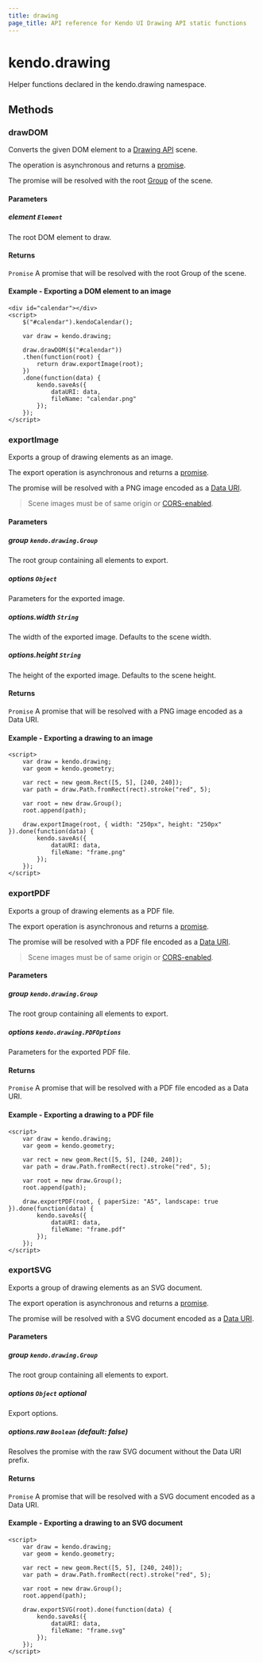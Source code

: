 ```yaml
---
title: drawing
page_title: API reference for Kendo UI Drawing API static functions
---
```


# kendo.drawing

Helper functions declared in the kendo.drawing namespace.

## Methods

### drawDOM
Converts the given DOM element to a [Drawing API](/framework/drawing/overview) scene.

The operation is asynchronous and returns a [promise](http://api.jquery.com/Types/#Promise).

The promise will be resolved with the root [Group](drawing/group) of the scene.

#### Parameters
##### element `Element`
The root DOM element to draw.

#### Returns
`Promise` A promise that will be resolved with the root Group of the scene.

#### Example - Exporting a DOM element to an image
    <div id="calendar"></div>
    <script>
        $("#calendar").kendoCalendar();

        var draw = kendo.drawing;

        draw.drawDOM($("#calendar"))
        .then(function(root) {
            return draw.exportImage(root);
        })
        .done(function(data) {
            kendo.saveAs({
                dataURI: data,
                fileName: "calendar.png"
            });
        });
    </script>


### exportImage
Exports a group of drawing elements as an image.

The export operation is asynchronous and returns a [promise](http://api.jquery.com/Types/#Promise).

The promise will be resolved with a PNG image encoded as a [Data URI](https://developer.mozilla.org/en-US/docs/data_URIs).

> Scene images must be of same origin or [CORS-enabled](https://developer.mozilla.org/en-US/docs/Web/HTML/CORS_enabled_image).

#### Parameters
##### group `kendo.drawing.Group`
The root group containing all elements to export.

##### options `Object`
Parameters for the exported image.

##### options.width `String`
The width of the exported image. Defaults to the scene width.

##### options.height `String`
The height of the exported image. Defaults to the scene height.

#### Returns
`Promise` A promise that will be resolved with a PNG image encoded as a Data URI.

#### Example - Exporting a drawing to an image
    <script>
        var draw = kendo.drawing;
        var geom = kendo.geometry;

        var rect = new geom.Rect([5, 5], [240, 240]);
        var path = draw.Path.fromRect(rect).stroke("red", 5);

        var root = new draw.Group();
        root.append(path);

        draw.exportImage(root, { width: "250px", height: "250px" }).done(function(data) {
            kendo.saveAs({
                dataURI: data,
                fileName: "frame.png"
            });
        });
    </script>


### exportPDF
Exports a group of drawing elements as a PDF file.

The export operation is asynchronous and returns a [promise](http://api.jquery.com/Types/#Promise).

The promise will be resolved with a PDF file encoded as a [Data URI](https://developer.mozilla.org/en-US/docs/data_URIs).

> Scene images must be of same origin or [CORS-enabled](https://developer.mozilla.org/en-US/docs/Web/HTML/CORS_enabled_image).

#### Parameters
##### group `kendo.drawing.Group`
The root group containing all elements to export.

##### options `kendo.drawing.PDFOptions`
Parameters for the exported PDF file.

#### Returns
`Promise` A promise that will be resolved with a PDF file encoded as a Data URI.

#### Example - Exporting a drawing to a PDF file
    <script>
        var draw = kendo.drawing;
        var geom = kendo.geometry;

        var rect = new geom.Rect([5, 5], [240, 240]);
        var path = draw.Path.fromRect(rect).stroke("red", 5);

        var root = new draw.Group();
        root.append(path);

        draw.exportPDF(root, { paperSize: "A5", landscape: true }).done(function(data) {
            kendo.saveAs({
                dataURI: data,
                fileName: "frame.pdf"
            });
        });
    </script>

### exportSVG
Exports a group of drawing elements as an SVG document.

The export operation is asynchronous and returns a [promise](http://api.jquery.com/Types/#Promise).

The promise will be resolved with a SVG document encoded as a [Data URI](https://developer.mozilla.org/en-US/docs/data_URIs).

#### Parameters
##### group `kendo.drawing.Group`
The root group containing all elements to export.

##### options `Object` *optional*
Export options.

##### options.raw `Boolean` *(default: false)*
Resolves the promise with the raw SVG document without the Data URI prefix.

#### Returns
`Promise` A promise that will be resolved with a SVG document encoded as a Data URI.

#### Example - Exporting a drawing to an SVG document
    <script>
        var draw = kendo.drawing;
        var geom = kendo.geometry;

        var rect = new geom.Rect([5, 5], [240, 240]);
        var path = draw.Path.fromRect(rect).stroke("red", 5);

        var root = new draw.Group();
        root.append(path);

        draw.exportSVG(root).done(function(data) {
            kendo.saveAs({
                dataURI: data,
                fileName: "frame.svg"
            });
        });
    </script>
